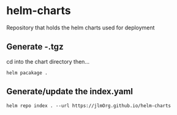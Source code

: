 # helm-charts
Repository that holds the helm charts used for deployment


## Generate <chart>-<version>.tgz

cd into the chart directory then...

```shell
helm pacakage .
```

## Generate/update the index.yaml
```shell
helm repo index . --url https://jlmOrg.github.io/helm-charts
```

